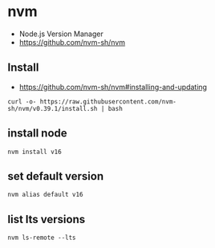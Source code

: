 # nvm
* Node.js Version Manager
* https://github.com/nvm-sh/nvm

## Install
* https://github.com/nvm-sh/nvm#installing-and-updating

```
curl -o- https://raw.githubusercontent.com/nvm-sh/nvm/v0.39.1/install.sh | bash
```

## install node

```
nvm install v16
```

## set default version

```
nvm alias default v16
```

## list lts versions

```
nvm ls-remote --lts
```
